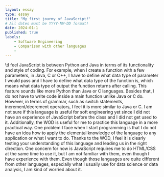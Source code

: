 ```yaml
---
layout: essay
type: essay
title: "My first journy of JavaScript!"
# All dates must be YYYY-MM-DD format!
date: 2024-01-1
published: true
labels:
    - Software Engineering
    - Comparison with other languages
    - 
---
```


\tI feel JavaScript is between Python and Java in terms of its functionality and style of coding. For example, when I create a function with a few parameters, in Java, C or C++, I have to define what data type of parameter I would pass and I have to define what data type of the function is, which means what data type of output the function returns after calling. This feature sounds like more Python than Java or C languages. Besides that, I do not have to write code inside a main function unlike Java or C do. However, in terms of grammar, such as switch statements, increment/decrement operators, I feel it is more similar to Java or C.
I am not sure if this language is useful for soft engineering yet since I did not have an experience of JavaScript before the class and I did not get used to it. Additionally, the WOD is useful for me to practice this language in a more practical way. One problem I face when I start programming is that I do not have an idea how to apply the elemental knowledge of the language to any application or what I want to do. Thanks to the WOD, I feel it is clearly testing your understanding of this language and leading us in the right direction.
One concern for now is JavaScript requires me to do HTML/CSS at the same time to use it, but I am not familiar with them, even though I have experience with them. Even though those languages are quite different from other languages, especially what I usually use for data science or data analysis, I am kind of worried about it.
